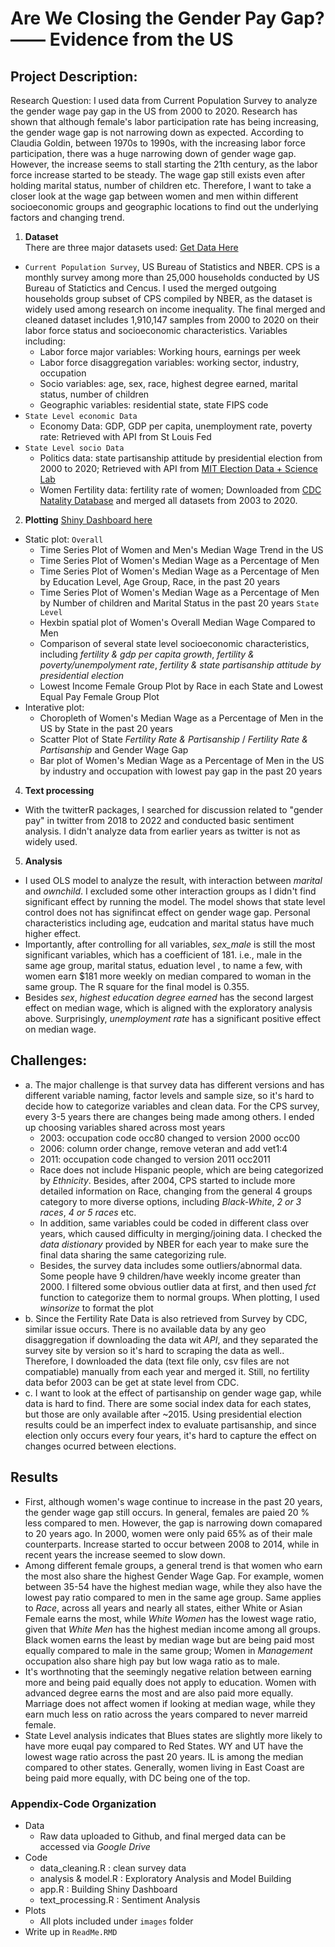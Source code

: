 # Are We Closing the Gender Pay Gap? —— Evidence from the US

## Project Description:
Research Question: I used data from Current Population Survey to analyze the gender wage pay gap in the US from 2000 to 2020. Research has shown that although female's labor participation rate has being increasing, the gender wage gap is not narrowing down as expected. According to Claudia Goldin, between 1970s to 1990s, with the increasing labor force participation, there was a huge narrowing down of gender wage gap. However, the increase seems to stall starting the 21th century, as the labor force increase started to be steady. The wage gap still exists even after holding marital status, number of children etc. Therefore, I want to take a closer look at the wage gap between women and men within different socioeconomic groups and geographic locations to find out the underlying factors and changing trend.

1. __Dataset__  
There are three major datasets used: [Get Data Here](https://drive.google.com/drive/folders/1y3B0fA5AhIfY8nG5gEL9ng8BOwPORu4J?usp=sharing)
 * `Current Population Survey`, US Bureau of Statistics and NBER. CPS is a monthly survey among more than 25,000 households conducted by US Bureau of Statictics and Cencus. I used the merged outgoing households group subset of CPS compiled by NBER, as the dataset is widely used among research on income inequality. The final merged and cleaned dataset includes 1,910,147 samples from 2000 to 2020 on their labor force status and socioeconomic characteristics. Variables including: 
   * Labor force major variables: Working hours, earnings per week
   * Labor force disaggregation variables: working sector, industry, occupation
   * Socio variables: age, sex, race, highest degree earned, marital status, number of children
   * Geographic variables: residential state, state FIPS code
 * `State Level economic Data`
   * Economy Data: GDP, GDP per capita, unemployment rate, poverty rate: Retrieved with API from St Louis Fed
 * `State Level socio Data`
   * Politics data: state partisanship attitude by presidential election from 2000 to 2020; Retrieved with API from [MIT Election Data + Science Lab](https://dataverse.harvard.edu/dataset.xhtml?persistentId=doi:10.7910/DVN/VOQCHQ)
   * Women Fertility data: fertility rate of women; Downloaded from [CDC Natality Database](https://wonder.cdc.gov/natality.html) and merged all datasets from 2003 to 2020.

 2. __Plotting__
 [Shiny Dashboard here](https://weiluj-uchicago.shinyapps.io/final-project-weiluj/?_ga=2.26338805.996254604.1674329823-442783070.1674329823/)
 * Static plot:
 `Overall`
   * Time Series Plot of Women and Men's Median Wage Trend in the US
   * Time Series Plot of Women's Median Wage as a Percentage of Men
   * Time Series Plot of Women's Median Wage as a Percentage of Men by Education Level, Age Group, Race, in the past 20 years
   * Time Series Plot of Women's Median Wage as a Percentage of Men by Number of children and Marital Status in the past 20 years 
`State Level`
   * Hexbin spatial plot of Women's Overall Median Wage Compared to Men
   * Comparison of several state level socioeconomic characteristics, including *fertility & gdp per capita growth*, *fertility & poverty/unempolyment rate*, *fertility & state partisanship attitude by presidential election*
   * Lowest Income Female Group Plot by Race in each State and Lowest Equal Pay Female Group Plot
 * Interative plot:
   * Choropleth of Women's Median Wage as a Percentage of Men in the US by State in the past 20 years
   * Scatter Plot of State *Fertility Rate & Partisanship* / *Fertility Rate & Partisanship* and Gender Wage Gap
   * Bar plot of Women's Median Wage as a Percentage of Men in the US by industry and occupation with lowest pay gap in the past 20 years
 4. __Text processing__
 * With the twitterR packages, I searched for discussion related to "gender pay" in twitter from 2018 to 2022 and conducted basic sentiment analysis. I didn't analyze data from earlier years as twitter is not as widely used.
 5. __Analysis__
  * I used OLS model to analyze the result, with interaction between *marital* and *ownchild*. I excluded some other interaction groups as I didn't find significant effect by running the model. The model shows that state level control does not has signifincat effect on gender wage gap. Personal characteristics including age, eudcation and marital status have much higher effect.
  * Importantly, after controlling for all variables, *sex_male* is still the most significant variables, which has a coefficient of 181. i.e., male in the same age group, marital status, eduation level , to name a few, with women earn $181 more weekly on median compared to woman in the same group. The R square for the final model is 0.355.
  * Besides *sex*, *highest education degree earned* has the second largest effect on median wage, which is aligned with the exploratory analysis above. Surprisingly, *unemployment rate* has a significant positive effect on median wage.

## Challenges:
 * a. The major challenge is that survey data has different versions and has different variable naming, factor levels and sample size, so it's hard to decide how to categorize variables and clean data. For the CPS survey, every 3-5 years there are changes being made among others. I ended up choosing variables shared across most years 
   * 2003: occupation code occ80 changed to version 2000 occ00
   * 2006: column order change, remove veteran and add vet1:4
   * 2011: occupation code changed to version 2011 occ2011
   * Race does not include Hispanic people, which are being categorized by *Ethnicity*. Besides, after 2004, CPS started to include more detailed information on Race, changing from the general 4 groups category to more diverse options, including *Black-White*, *2 or 3 races*, *4 or 5 races* etc.
   * In addition, same variables could be coded in different class over years, which caused difficulty in merging/joining data. I checked the *data distionary* provided by NBER for each year to make sure the final data sharing the same categorizing rule.
   * Besides, the survey data includes some outliers/abnormal data. Some people have 9 children/have weekly income greater than 2000. I filtered some obvious outlier data at first, and then used *fct* function to categorize them to normal groups. When plotting, I used *winsorize* to format the plot 
 * b. Since the Fertility Rate Data is also retrieved from Survey by CDC, similar issue occurs. There is no available data by any geo disaggregation if downloading the data wit *API*, and they separated the survey site by version so it's hard to scraping the data as well.. Therefore, I downloaded the data (text file only, csv files are not compatiable) manually from each year and merged it. Still, no fertility data befor 2003 can be get at state level from CDC.
 * c. I want to look at the effect of partisanship on gender wage gap, while data is hard to find. There are some social index data for each states, but those are only available after ~2015. Using presidential election results could be an imperfect index to evaluate partisanship, and since election only occurs every four years, it's hard to capture the effect on changes ocurred between elections.

## Results
 * First, although women's wage continue to increase in the past 20 years, the gender wage gap still occurs. In general, females are paied 20 % less compared to men. However, the gap is narrowing down comapared to 20 years ago. In 2000, women were only paid 65% as of their male counterparts. Increase started to occur between 2008 to 2014, while in recent years the increase seemed to slow down.
 * Among different female groups, a general trend is that women who earn the most also share the highest Gender Wage Gap. For example, women between 35-54 have the highest median wage, while they also have the lowest pay ratio compared to men in the same age group. Same applies to *Race*, across all years and nearly all states, either White or Asian Female earns the most, while *White Women* has the lowest wage ratio, given that *White Men* has the highest median income among all groups. Black women earns the least by median wage but are being paid most equally compared to male in the same group; Women in *Management* occupation also share high pay but low waga ratio as to male.
 * It's worthnoting that the seemingly negative relation between earning more and being paid equally does not apply to education. Women with advanced degree earns the most and are also paid more equally. Marriage does not affect women if looking at median wage, while they earn much less on ratio across the years compared to never marreid female.
 * State Level analysis indicates that Blues states are slightly more likely to have more euqal pay compared to Red States. WY and UT have the lowest wage ratio across the past 20 years. IL is among the median compared to other states. Generally, women living in East Coast are being paid more equally, with DC being one of the top.

### Appendix-Code Organization
 * Data
   * Raw data uploaded to Github, and final merged data can be accessed via *Google Drive* 
 * Code
   * data_cleaning.R : clean survey data
   * analysis & model.R : Exploratory Analysis and Model Building
   * app.R : Building Shiny Dashboard
   * text_processing.R : Sentiment Analysis
 * Plots
   * All plots included under `images` folder
 * Write up in `ReadMe.RMD`

